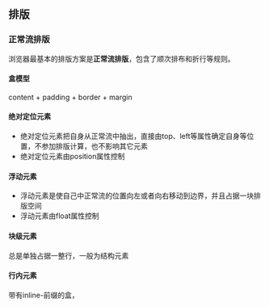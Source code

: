 ## 排版
### 正常流排版
浏览器最基本的排版方案是**正常流排版**，包含了顺次排布和折行等规则。
#### 盒模型
content + padding + border + margin
#### 绝对定位元素
- 绝对定位元素把自身从正常流中抽出，直接由top、left等属性确定自身等位置，不参加排版计算，也不影响其它元素
- 绝对定位元素由position属性控制
#### 浮动元素
- 浮动元素是使自己中正常流的位置向左或者向右移动到边界，并且占据一块排版空间
- 浮动元素由float属性控制
#### 块级元素
总是单独占据一整行，一般为结构元素
#### 行内元素
带有inline-前缀的盒，